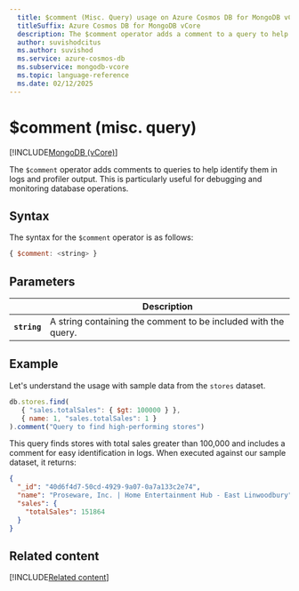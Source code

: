 ```yaml
---
  title: $comment (Misc. Query) usage on Azure Cosmos DB for MongoDB vCore
  titleSuffix: Azure Cosmos DB for MongoDB vCore
  description: The $comment operator adds a comment to a query to help identify the query in logs and profiler output.
  author: suvishodcitus
  ms.author: suvishod
  ms.service: azure-cosmos-db
  ms.subservice: mongodb-vcore
  ms.topic: language-reference
  ms.date: 02/12/2025
---
```


# $comment (misc. query)

[!INCLUDE[MongoDB (vCore)](~/reusable-content/ce-skilling/azure/includes/cosmos-db/includes/appliesto-mongodb-vcore.md)]

The `$comment` operator adds comments to queries to help identify them in logs and profiler output. This is particularly useful for debugging and monitoring database operations.

## Syntax

The syntax for the `$comment` operator is as follows:

```javascript
{ $comment: <string> }
```

## Parameters

| | Description |
| --- | --- |
| **`string`** | A string containing the comment to be included with the query. |

## Example

Let's understand the usage with sample data from the `stores` dataset.

```javascript
db.stores.find(
   { "sales.totalSales": { $gt: 100000 } },
   { name: 1, "sales.totalSales": 1 }
).comment("Query to find high-performing stores")
```

This query finds stores with total sales greater than 100,000 and includes a comment for easy identification in logs. When executed against our sample dataset, it returns:

```json
{
  "_id": "40d6f4d7-50cd-4929-9a07-0a7a133c2e74",
  "name": "Proseware, Inc. | Home Entertainment Hub - East Linwoodbury",
  "sales": {
    "totalSales": 151864
  }
}
```

## Related content

[!INCLUDE[Related content](../includes/related-content.md)]
